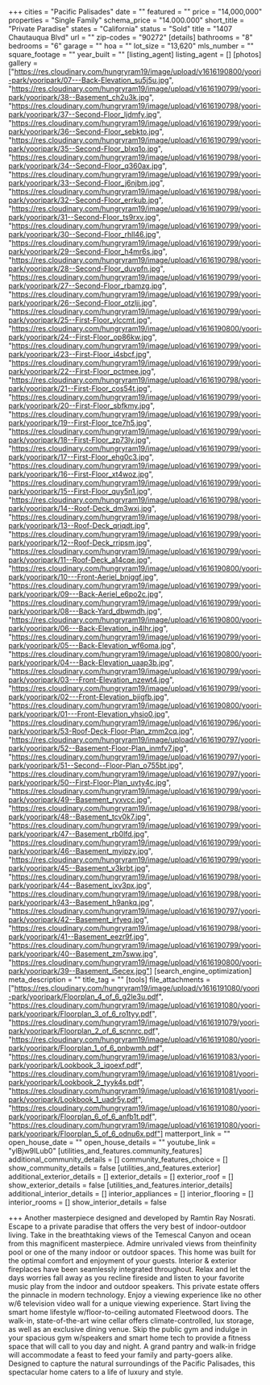 +++
cities = "Pacific Palisades"
date = ""
featured = ""
price = "14,000,000"
properties = "Single Family"
schema_price = "14.000.000"
short_title = "Private Paradise"
states = "California"
status = "Sold"
title = "1407 Chautauqua Blvd"
url = ""
zip-codes = "90272"
[details]
bathrooms = "8"
bedrooms = "6"
garage = ""
hoa = ""
lot_size = "13,620"
mls_number = ""
square_footage = ""
year_built = ""
[listing_agent]
listing_agent = []
[photos]
gallery = ["https://res.cloudinary.com/hungryram19/image/upload/v1616190800/yoori-park/yooripark/07---Back-Elevation_su5j5u.jpg", "https://res.cloudinary.com/hungryram19/image/upload/v1616190799/yoori-park/yooripark/38--Basement_ch2u3k.jpg", "https://res.cloudinary.com/hungryram19/image/upload/v1616190798/yoori-park/yooripark/37--Second-Floor_ljdmfy.jpg", "https://res.cloudinary.com/hungryram19/image/upload/v1616190799/yoori-park/yooripark/36--Second-Floor_sebkto.jpg", "https://res.cloudinary.com/hungryram19/image/upload/v1616190799/yoori-park/yooripark/35--Second-Floor_blxq1o.jpg", "https://res.cloudinary.com/hungryram19/image/upload/v1616190798/yoori-park/yooripark/34--Second-Floor_q360ax.jpg", "https://res.cloudinary.com/hungryram19/image/upload/v1616190799/yoori-park/yooripark/33--Second-Floor_j6njbm.jpg", "https://res.cloudinary.com/hungryram19/image/upload/v1616190798/yoori-park/yooripark/32--Second-Floor_errkub.jpg", "https://res.cloudinary.com/hungryram19/image/upload/v1616190799/yoori-park/yooripark/31--Second-Floor_ts9rxv.jpg", "https://res.cloudinary.com/hungryram19/image/upload/v1616190799/yoori-park/yooripark/30--Second-Floor_rhll46.jpg", "https://res.cloudinary.com/hungryram19/image/upload/v1616190799/yoori-park/yooripark/29--Second-Floor_h4mr6s.jpg", "https://res.cloudinary.com/hungryram19/image/upload/v1616190798/yoori-park/yooripark/28--Second-Floor_duvpfn.jpg", "https://res.cloudinary.com/hungryram19/image/upload/v1616190799/yoori-park/yooripark/27--Second-Floor_rbamzg.jpg", "https://res.cloudinary.com/hungryram19/image/upload/v1616190799/yoori-park/yooripark/26--Second-Floor_otzlji.jpg", "https://res.cloudinary.com/hungryram19/image/upload/v1616190799/yoori-park/yooripark/25--First-Floor_ylccmt.jpg", "https://res.cloudinary.com/hungryram19/image/upload/v1616190800/yoori-park/yooripark/24--First-Floor_op86kw.jpg", "https://res.cloudinary.com/hungryram19/image/upload/v1616190799/yoori-park/yooripark/23--First-Floor_i4sbcf.jpg", "https://res.cloudinary.com/hungryram19/image/upload/v1616190799/yoori-park/yooripark/22--First-Floor_pctmee.jpg", "https://res.cloudinary.com/hungryram19/image/upload/v1616190798/yoori-park/yooripark/21--First-Floor_cos54t.jpg", "https://res.cloudinary.com/hungryram19/image/upload/v1616190799/yoori-park/yooripark/20--First-Floor_sbfkmy.jpg", "https://res.cloudinary.com/hungryram19/image/upload/v1616190799/yoori-park/yooripark/19--First-Floor_tce7h5.jpg", "https://res.cloudinary.com/hungryram19/image/upload/v1616190799/yoori-park/yooripark/18--First-Floor_zp73ly.jpg", "https://res.cloudinary.com/hungryram19/image/upload/v1616190799/yoori-park/yooripark/17--First-Floor_ehg0c3.jpg", "https://res.cloudinary.com/hungryram19/image/upload/v1616190799/yoori-park/yooripark/16--First-Floor_xt4woz.jpg", "https://res.cloudinary.com/hungryram19/image/upload/v1616190799/yoori-park/yooripark/15--First-Floor_quy5n1.jpg", "https://res.cloudinary.com/hungryram19/image/upload/v1616190798/yoori-park/yooripark/14--Roof-Deck_dm3wxj.jpg", "https://res.cloudinary.com/hungryram19/image/upload/v1616190798/yoori-park/yooripark/13--Roof-Deck_qriqdt.jpg", "https://res.cloudinary.com/hungryram19/image/upload/v1616190799/yoori-park/yooripark/12--Roof-Deck_rripsm.jpg", "https://res.cloudinary.com/hungryram19/image/upload/v1616190799/yoori-park/yooripark/11--Roof-Deck_a14cqe.jpg", "https://res.cloudinary.com/hungryram19/image/upload/v1616190800/yoori-park/yooripark/10---Front-Aeriel_bnjggf.jpg", "https://res.cloudinary.com/hungryram19/image/upload/v1616190799/yoori-park/yooripark/09---Back-Aeriel_e6po2c.jpg", "https://res.cloudinary.com/hungryram19/image/upload/v1616190799/yoori-park/yooripark/08---Back-Yard_dbwmdh.jpg", "https://res.cloudinary.com/hungryram19/image/upload/v1616190800/yoori-park/yooripark/06---Back-Elevation_jn4lhr.jpg", "https://res.cloudinary.com/hungryram19/image/upload/v1616190799/yoori-park/yooripark/05---Back-Elevation_wf6oma.jpg", "https://res.cloudinary.com/hungryram19/image/upload/v1616190800/yoori-park/yooripark/04---Back-Elevation_uaap3b.jpg", "https://res.cloudinary.com/hungryram19/image/upload/v1616190799/yoori-park/yooripark/03---Front-Elevation_nzewt4.jpg", "https://res.cloudinary.com/hungryram19/image/upload/v1616190799/yoori-park/yooripark/02---Front-Elevation_bjigfb.jpg", "https://res.cloudinary.com/hungryram19/image/upload/v1616190800/yoori-park/yooripark/01---Front-Elevation_yhsio0.jpg", "https://res.cloudinary.com/hungryram19/image/upload/v1616190796/yoori-park/yooripark/53-Roof-Deck-Floor-Plan_zmm2cq.jpg", "https://res.cloudinary.com/hungryram19/image/upload/v1616190797/yoori-park/yooripark/52--Basement-Floor-Plan_inmfv7.jpg", "https://res.cloudinary.com/hungryram19/image/upload/v1616190797/yoori-park/yooripark/51--Second--Floor-Plan_o755bt.jpg", "https://res.cloudinary.com/hungryram19/image/upload/v1616190797/yoori-park/yooripark/50--First-Floor-Plan_uvty4c.jpg", "https://res.cloudinary.com/hungryram19/image/upload/v1616190799/yoori-park/yooripark/49--Basement_ryxvcc.jpg", "https://res.cloudinary.com/hungryram19/image/upload/v1616190798/yoori-park/yooripark/48--Basement_tcv0k7.jpg", "https://res.cloudinary.com/hungryram19/image/upload/v1616190799/yoori-park/yooripark/47--Basement_rb0lfd.jpg", "https://res.cloudinary.com/hungryram19/image/upload/v1616190799/yoori-park/yooripark/46--Basement_myipzy.jpg", "https://res.cloudinary.com/hungryram19/image/upload/v1616190799/yoori-park/yooripark/45--Basement_v3krbt.jpg", "https://res.cloudinary.com/hungryram19/image/upload/v1616190798/yoori-park/yooripark/44--Basement_ixv3px.jpg", "https://res.cloudinary.com/hungryram19/image/upload/v1616190798/yoori-park/yooripark/43--Basement_h9ankq.jpg", "https://res.cloudinary.com/hungryram19/image/upload/v1616190797/yoori-park/yooripark/42--Basement_irfyeq.jpg", "https://res.cloudinary.com/hungryram19/image/upload/v1616190798/yoori-park/yooripark/41--Basement_eezr9f.jpg", "https://res.cloudinary.com/hungryram19/image/upload/v1616190799/yoori-park/yooripark/40--Basement_zm7sww.jpg", "https://res.cloudinary.com/hungryram19/image/upload/v1616190800/yoori-park/yooripark/39--Basement_i5ecex.jpg"]
[search_engine_optimization]
meta_description = ""
title_tag = ""
[tools]
file_attachments = ["https://res.cloudinary.com/hungryram19/image/upload/v1616191080/yoori-park/yooripark/Floorplan_4_of_6_g2le3u.pdf", "https://res.cloudinary.com/hungryram19/image/upload/v1616191080/yoori-park/yooripark/Floorplan_3_of_6_ro1tyy.pdf", "https://res.cloudinary.com/hungryram19/image/upload/v1616191079/yoori-park/yooripark/Floorplan_2_of_6_scnnrc.pdf", "https://res.cloudinary.com/hungryram19/image/upload/v1616191080/yoori-park/yooripark/Floorplan_1_of_6_pnbwmh.pdf", "https://res.cloudinary.com/hungryram19/image/upload/v1616191083/yoori-park/yooripark/Lookbook_3_iqoexf.pdf", "https://res.cloudinary.com/hungryram19/image/upload/v1616191081/yoori-park/yooripark/Lookbook_2_tyyk4s.pdf", "https://res.cloudinary.com/hungryram19/image/upload/v1616191081/yoori-park/yooripark/Lookbook_1_uadr5y.pdf", "https://res.cloudinary.com/hungryram19/image/upload/v1616191080/yoori-park/yooripark/Floorplan_6_of_6_anfb1t.pdf", "https://res.cloudinary.com/hungryram19/image/upload/v1616191080/yoori-park/yooripark/Floorplan_5_of_6_odnu6x.pdf"]
matterport_link = ""
open_house_date = ""
open_house_details = ""
youtube_link = "ylBjw9ILub0"
[utilities_and_features.community_features]
additional_community_details = []
community_features_choice = []
show_community_details = false
[utilities_and_features.exterior]
additional_exterior_details = []
exterior_details = []
exterior_roof = []
show_exterior_details = false
[utilities_and_features.interior_details]
additional_interior_details = []
interior_appliances = []
interior_flooring = []
interior_rooms = []
show_interior_details = false

+++
Another masterpiece designed and developed by Ramtin Ray Nosrati. Escape to a private paradise that offers the very best of indoor-outdoor living. Take in the breathtaking views of the Temescal Canyon and ocean from this magnificent masterpiece. Admire unrivaled views from theinfinity pool or one of the many indoor or outdoor spaces. This home was built for the optimal comfort and enjoyment of your guests. Interior & exterior fireplaces have been seamlessly integrated throughout. Relax and let the days worries fall away as you recline fireside and listen to your favorite music play from the indoor and outdoor speakers. This private estate offers the pinnacle in modern technology. Enjoy a viewing experience like no other w/6 television video wall for a unique viewing experience. Start living the smart home lifestyle w/floor-to-ceiling automated Fleetwood doors. The walk-in, state-of-the-art wine cellar offers climate-controlled, lux storage, as well as an exclusive dining venue. Skip the public gym and indulge in your spacious gym w/speakers and smart home tech to provide a fitness space that will call to you day and night. A grand pantry and walk-in fridge will accommodate a feast to feed your family and party-goers alike. Designed to capture the natural surroundings of the Pacific Palisades, this spectacular home caters to a life of luxury and style.